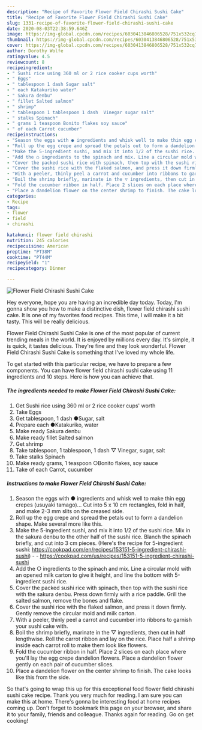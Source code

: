 ```yaml
---
description: "Recipe of Favorite Flower Field Chirashi Sushi Cake"
title: "Recipe of Favorite Flower Field Chirashi Sushi Cake"
slug: 1331-recipe-of-favorite-flower-field-chirashi-sushi-cake
date: 2020-08-03T22:38:59.646Z
image: https://img-global.cpcdn.com/recipes/6030413846806528/751x532cq70/flower-field-chirashi-sushi-cake-recipe-main-photo.jpg
thumbnail: https://img-global.cpcdn.com/recipes/6030413846806528/751x532cq70/flower-field-chirashi-sushi-cake-recipe-main-photo.jpg
cover: https://img-global.cpcdn.com/recipes/6030413846806528/751x532cq70/flower-field-chirashi-sushi-cake-recipe-main-photo.jpg
author: Dorothy Wolfe
ratingvalue: 4.5
reviewcount: 8
recipeingredient:
- " Sushi rice using 360 ml or 2 rice cooker cups worth"
- " Eggs"
- " tablespoon 1 dash Sugar salt"
- " each Katakuriko water"
- " Sakura denbu"
- " fillet Salted salmon"
- " shrimp"
- " tablespoon 1 tablespoon 1 dash  Vinegar sugar salt"
- " stalks Spinach"
- " grams 1 teaspoon Bonito flakes soy sauce"
- " of each Carrot cucumber"
recipeinstructions:
- "Season the eggs with ● ingredients and whisk well to make thin egg crepes (usuyaki tamago)... Cut into 5 x 10 cm rectangles, fold in half, and make 2-3 mm slits on the creased side."
- "Roll up the egg crepe and spread the petals out to form a dandelion shape. Make several more like this."
- "Make the 5-ingredient sushi, and mix it into 1/2 of the sushi rice. Mix in the sakura denbu to the other half of the sushi rice. Blanch the spinach briefly, and cut into 3 cm pieces. (Here&#39;s the recipe for 5-ingredient sushi: https://cookpad.com/en/recipes/153151-5-ingredient-chirashi-sushi)  https://cookpad.com/us/recipes/153151-5-ingredient-chirashi-sushi"
- "Add the ○ ingredients to the spinach and mix. Line a circular mold with an opened milk carton to give it height, and line the bottom with 5-ingredient sushi rice."
- "Cover the packed sushi rice with spinach, then top with the sushi rice with the sakura denbu. Press down firmly with a rice paddle. Grill the salted salmon, remove the bones and flake."
- "Cover the sushi rice with the flaked salmon, and press it down firmly. Gently remove the circular mold and milk carton."
- "With a peeler, thinly peel a carrot and cucumber into ribbons to garnish your sushi cake with."
- "Boil the shrimp briefly, marinate in the ▽ ingredients, then cut in half lengthwise. Roll the carrot ribbon and lay on the rice. Place half a shrimp inside each carrot roll to make them look like flowers."
- "Fold the cucumber ribbon in half. Place 2 slices on each place where you&#39;ll lay the egg crepe dandelion flowers. Place a dandelion flower gently on each pair of cucumber slices."
- "Place a dandelion flower on the center shrimp to finish. The cake looks like this from the side."
categories:
- Recipe
tags:
- flower
- field
- chirashi

katakunci: flower field chirashi 
nutrition: 245 calories
recipecuisine: American
preptime: "PT38M"
cooktime: "PT44M"
recipeyield: "1"
recipecategory: Dinner

---
```



![Flower Field Chirashi Sushi Cake](https://img-global.cpcdn.com/recipes/6030413846806528/751x532cq70/flower-field-chirashi-sushi-cake-recipe-main-photo.jpg)

Hey everyone, hope you are having an incredible day today. Today, I'm gonna show you how to make a distinctive dish, flower field chirashi sushi cake. It is one of my favorites food recipes. This time, I will make it a bit tasty. This will be really delicious.



Flower Field Chirashi Sushi Cake is one of the most popular of current trending meals in the world. It is enjoyed by millions every day. It's simple, it is quick, it tastes delicious. They're fine and they look wonderful. Flower Field Chirashi Sushi Cake is something that I've loved my whole life.


To get started with this particular recipe, we have to prepare a few components. You can have flower field chirashi sushi cake using 11 ingredients and 10 steps. Here is how you can achieve that.

<!--inarticleads1-->

##### The ingredients needed to make Flower Field Chirashi Sushi Cake:

1. Get  Sushi rice using 360 ml or 2 rice cooker cups&#39; worth
1. Take  Eggs
1. Get  tablespoon, 1 dash ●Sugar, salt
1. Prepare  each ●Katakuriko, water
1. Make ready  Sakura denbu
1. Make ready  fillet Salted salmon
1. Get  shrimp
1. Take  tablespoon, 1 tablespoon, 1 dash ▽ Vinegar, sugar, salt
1. Take  stalks Spinach
1. Make ready  grams, 1 teaspoon ○Bonito flakes, soy sauce
1. Take  of each Carrot, cucumber




<!--inarticleads2-->

##### Instructions to make Flower Field Chirashi Sushi Cake:

1. Season the eggs with ● ingredients and whisk well to make thin egg crepes (usuyaki tamago)... Cut into 5 x 10 cm rectangles, fold in half, and make 2-3 mm slits on the creased side.
1. Roll up the egg crepe and spread the petals out to form a dandelion shape. Make several more like this.
1. Make the 5-ingredient sushi, and mix it into 1/2 of the sushi rice. Mix in the sakura denbu to the other half of the sushi rice. Blanch the spinach briefly, and cut into 3 cm pieces. (Here&#39;s the recipe for 5-ingredient sushi: https://cookpad.com/en/recipes/153151-5-ingredient-chirashi-sushi) -  - https://cookpad.com/us/recipes/153151-5-ingredient-chirashi-sushi
1. Add the ○ ingredients to the spinach and mix. Line a circular mold with an opened milk carton to give it height, and line the bottom with 5-ingredient sushi rice.
1. Cover the packed sushi rice with spinach, then top with the sushi rice with the sakura denbu. Press down firmly with a rice paddle. Grill the salted salmon, remove the bones and flake.
1. Cover the sushi rice with the flaked salmon, and press it down firmly. Gently remove the circular mold and milk carton.
1. With a peeler, thinly peel a carrot and cucumber into ribbons to garnish your sushi cake with.
1. Boil the shrimp briefly, marinate in the ▽ ingredients, then cut in half lengthwise. Roll the carrot ribbon and lay on the rice. Place half a shrimp inside each carrot roll to make them look like flowers.
1. Fold the cucumber ribbon in half. Place 2 slices on each place where you&#39;ll lay the egg crepe dandelion flowers. Place a dandelion flower gently on each pair of cucumber slices.
1. Place a dandelion flower on the center shrimp to finish. The cake looks like this from the side.




So that's going to wrap this up for this exceptional food flower field chirashi sushi cake recipe. Thank you very much for reading. I am sure you can make this at home. There's gonna be interesting food at home recipes coming up. Don't forget to bookmark this page on your browser, and share it to your family, friends and colleague. Thanks again for reading. Go on get cooking!
